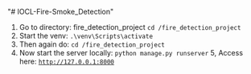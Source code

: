 "# IOCL-Fire-Smoke_Detection" 

1. Go to directory: fire_detection_project ```cd /fire_detection_project```
2. Start the venv: ```.\venv\Scripts\activate```
3. Then again do: ```cd /fire_detection_project``` 
4. Now start the server locally: ```python manage.py runserver```
5, Access here: [```http://127.0.0.1:8000```](http://127.0.0.1:8000)